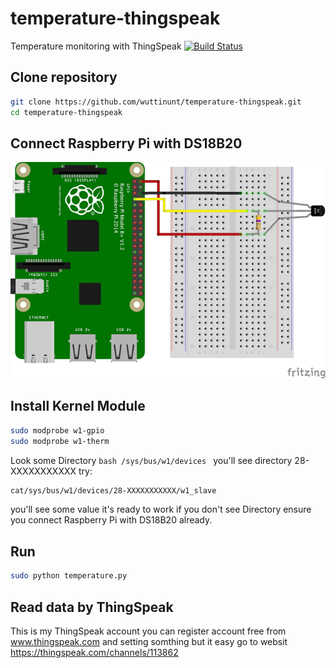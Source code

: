 # temperature-thingspeak
Temperature monitoring with  ThingSpeak
[![Build Status](https://drone.io/github.com/wuttinunt/temperature-thingspeak/status.png)](https://drone.io/github.com/wuttinunt/temperature-thingspeak/latest)


## Clone repository
```bash
git clone https://github.com/wuttinunt/temperature-thingspeak.git
cd temperature-thingspeak
```
## Connect Raspberry Pi with DS18B20

![RasPi](image.png?raw=true "RasPi")

## Install Kernel Module
```bash
sudo modprobe w1-gpio
sudo modprobe w1-therm
```
Look some Directory ```bash /sys/bus/w1/devices ``` you'll see directory 28-XXXXXXXXXXX
try:
```bash
cat/sys/bus/w1/devices/28-XXXXXXXXXXX/w1_slave
```
you'll see some value it's ready to work
if you don't see Directory ensure you connect Raspberry Pi with DS18B20 already.

## Run

```bash
sudo python temperature.py
```

## Read data by ThingSpeak
This is my ThingSpeak account you can register account free from www.thingspeak.com and setting somthing but it easy
go to websit https://thingspeak.com/channels/113862



